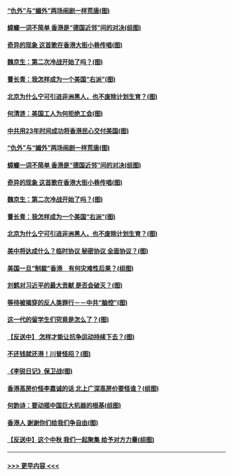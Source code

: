#### [“仇外”与“媚外”两场闹剧一样荒唐(图)](../pages/p4/907689.md?t=09180644) 
#### [蟑螂一词不简单 香港是“德国近邻”间的对决(组图)](../pages/p4/907618.md?t=09180644) 
#### [奇异的现象 这首歌在香港大街小巷传唱(图)](../pages/p4/907583.md?t=09180644) 
#### [魏京生：第二次冷战开始了吗？(图)](../pages/p4/907581.md?t=09180644) 
#### [曹长青：我怎样成为一个美国“右派”(图)](../pages/p4/907580.md?t=09180644) 
#### [北京为什么宁可引进非洲黑人，也不废除计划生育？(图)](../pages/p4/907577.md?t=09180644) 
#### [何清涟：美国工人为何拒绝工会(图)](../pages/p4/907701.md?t=09180644) 
#### [中共用23年时间成功将香港民心交付美国(图)](../pages/p4/907698.md?t=09180644) 
#### [“仇外”与“媚外”两场闹剧一样荒唐(图)](../pages/p4/907689.md?t=09180644) 
#### [蟑螂一词不简单 香港是“德国近邻”间的对决(组图)](../pages/p4/907618.md?t=09180644) 
#### [奇异的现象 这首歌在香港大街小巷传唱(图)](../pages/p4/907583.md?t=09180644) 
#### [魏京生：第二次冷战开始了吗？(图)](../pages/p4/907581.md?t=09180644) 
#### [曹长青：我怎样成为一个美国“右派”(图)](../pages/p4/907580.md?t=09180644) 
#### [北京为什么宁可引进非洲黑人，也不废除计划生育？(图)](../pages/p4/907577.md?t=09180644) 
#### [美中将达成什么？临时协议 秘密协议 全面协议？(图)](../pages/p4/907576.md?t=09180644) 
#### [美国一旦“制裁”香港　有何灾难性后果？(组图)](../pages/p4/907575.md?t=09180644) 
#### [刘鹤对习近平的最大贡献 是否会破灭？(图)](../pages/p4/907509.md?t=09180644) 
#### [等待被揭穿的反人类罪行－－中共“脑控”(图)](../pages/p4/907167.md?t=09180644) 
#### [这一代的留学生们究竟是怎么了？(图)](../pages/p4/907473.md?t=09180644) 
#### [【反送中】 怎样才能让抗争运动持续下去？(图)](../pages/p4/907466.md?t=09180644) 
#### [不还钱就还港！川普怪招？(图)](../pages/p4/907474.md?t=09180644) 
#### [《李锐日记》保卫战(图)](../pages/p4/907465.md?t=09180644) 
#### [香港高房价怪李嘉诚的话 北上广深高房价要怪谁？(组图)](../pages/p4/907471.md?t=09180644) 
#### [何韵诗：要动摇中国巨大机器的根基(组图)](../pages/p4/907469.md?t=09180644) 
#### [香港人 谢谢你们给我们争自由(图)](../pages/p4/907402.md?t=09180644) 
#### [【反送中】这个中秋 我们一起聚集 给予对方力量(组图)](../pages/p4/907401.md?t=09180644) 

----
#### [ >>> 更早内容 <<< ](../indexes/p4-earlier.md)
